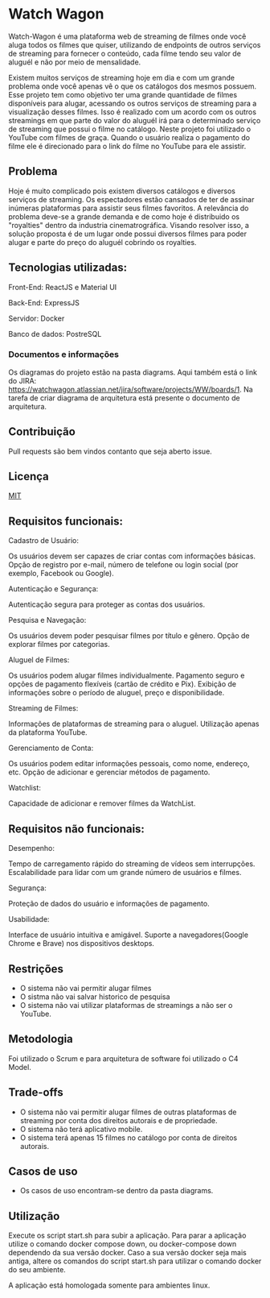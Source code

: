 # Watch Wagon

Watch-Wagon é uma plataforma web de streaming de filmes onde você aluga todos os filmes que quiser, utilizando de endpoints de outros serviços de streaming para fornecer o conteúdo, cada filme tendo seu valor de aluguél e não por meio de mensalidade.

Existem muitos serviços de streaming hoje em dia e com um grande problema onde você apenas vê o que os catálogos dos mesmos possuem. Esse projeto tem como objetivo ter uma grande quantidade de filmes disponíveis para alugar, acessando os outros serviços de streaming para a visualização desses filmes. Isso é realizado com um acordo com os outros streamings em que parte do valor do aluguél irá para o determinado serviço de streaming que possui o filme no catálogo. Neste projeto foi utilizado o YouTube com filmes de graça. Quando o usuário realiza o pagamento do filme ele é direcionado para o link do filme no YouTube para ele assistir.

## Problema

Hoje é muito complicado pois existem diversos catálogos e diversos serviços de streaming. Os espectadores estão cansados de ter de assinar inúmeras plataformas para assistir seus filmes favoritos. A relevância do problema deve-se a grande demanda e de como hoje é distribuido os "royalties" dentro da industria cinematrográfica. Visando resolver isso, a solução proposta é de um lugar onde possui diversos filmes para poder alugar e parte do preço do aluguél cobrindo os royalties.
## Tecnologias utilizadas:
Front-End: ReactJS e Material UI

Back-End: ExpressJS

Servidor: Docker

Banco de dados: PostreSQL

### Documentos e informações
Os diagramas do projeto estão na pasta diagrams. Aqui também está o link do JIRA: https://watchwagon.atlassian.net/jira/software/projects/WW/boards/1. Na tarefa de criar diagrama de arquitetura está presente o documento de arquitetura.

## Contribuição

Pull requests são bem vindos contanto que seja aberto issue.

## Licença

[MIT](https://choosealicense.com/licenses/mit/)
## Requisitos funcionais:​

Cadastro de Usuário:​

Os usuários devem ser capazes de criar contas com informações básicas.​
Opção de registro por e-mail, número de telefone ou login social (por exemplo, Facebook ou Google).​

Autenticação e Segurança:​

Autenticação segura para proteger as contas dos usuários.​

Pesquisa e Navegação:​

Os usuários devem poder pesquisar filmes por título e gênero.​
Opção de explorar filmes por categorias.​

Aluguel de Filmes:​

Os usuários podem alugar filmes individualmente.​
Pagamento seguro e opções de pagamento flexíveis (cartão de crédito e Pix).​
Exibição de informações sobre o período de aluguel, preço e disponibilidade.​

Streaming de Filmes:​

Informações de plataformas de streaming para o aluguel.​
Utilização apenas da plataforma YouTube.​

Gerenciamento de Conta:​

Os usuários podem editar informações pessoais, como nome, endereço, etc.​
Opção de adicionar e gerenciar métodos de pagamento.​

Watchlist:​

Capacidade de adicionar e remover filmes da WatchList.

## Requisitos não funcionais:​

Desempenho:​

Tempo de carregamento rápido do streaming de vídeos sem interrupções.​
Escalabilidade para lidar com um grande número de usuários e filmes.​

Segurança:​

Proteção de dados do usuário e informações de pagamento.​

Usabilidade:​

Interface de usuário intuitiva e amigável.​
Suporte a navegadores(Google Chrome e Brave) nos dispositivos desktops.

## Restrições

- O sistema não vai permitir alugar filmes
- O sistma não vai salvar historico de pesquisa
- O sistema não vai utilizar plataformas de streamings a não ser o YouTube.

## Metodologia

Foi utilizado o Scrum e para arquitetura de software foi utilizado o C4 Model.

## Trade-offs

- O sistema não vai permitir alugar filmes de outras plataformas de streaming por conta dos direitos autorais e de propriedade.
- O sistema não terá aplicativo mobile.
- O sistema terá apenas 15 filmes no catálogo por conta de direitos autorais.

## Casos de uso
- Os casos de uso encontram-se dentro da pasta diagrams.


## Utilização

Execute os script start.sh para subir a aplicação. Para parar a aplicação utilize o comando docker compose down, ou docker-compose down dependendo da sua versão docker.
Caso a sua versão docker seja mais antiga, altere os comandos do script start.sh para utilizar o comando docker do seu ambiente.
 
A aplicação está homologada somente para ambientes linux.
